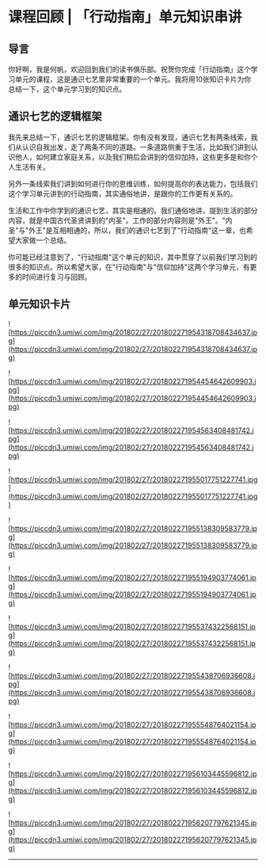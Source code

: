 # 课程回顾 | 「行动指南」单元知识串讲

## 导言

你好啊，我是何帆，欢迎回到我们的读书俱乐部。祝贺你完成「行动指南」这个学习单元的课程，这是通识七艺里非常重要的一个单元。我将用10张知识卡片为你总结一下，这个单元学习到的知识点。

## 通识七艺的逻辑框架

我先来总结一下，通识七艺的逻辑框架。你有没有发现，通识七艺有两条线索，我们从认识自我出发，走了两条不同的道路。一条道路侧重于生活，比如我们讲到认识他人，如何建立家庭关系，以及我们稍后会讲到的信仰加持，这些更多是和你个人生活有关。

另外一条线索我们讲到如何进行你的思维训练，如何提高你的表达能力，包括我们这个学习单元讲到的行动指南，其实通俗地讲，是跟你的工作更有关系的。

生活和工作中你学到的通识七艺，其实是相通的。我们通俗地讲，提到生活的部分内容，就是中国古代圣贤讲到的"内圣"。工作的部分内容则是"外王"。"内圣"与"外王"是互相相通的，所以，我们的通识七艺到了"行动指南"这一章，也希望大家做一个总结。

你可能已经注意到了，"行动指南"这个单元的知识，其中贯穿了以前我们学习到的很多的知识点。所以希望大家，在"行动指南"与"信仰加持"这两个学习单元，有更多的时间进行复习与回顾。

## 单元知识卡片

![https://piccdn3.umiwi.com/img/201802/27/201802271954318708434637.jpg](https://piccdn3.umiwi.com/img/201802/27/201802271954318708434637.jpg)

![https://piccdn3.umiwi.com/img/201802/27/201802271954454642609903.jpg](https://piccdn3.umiwi.com/img/201802/27/201802271954454642609903.jpg)

![https://piccdn3.umiwi.com/img/201802/27/201802271954563408481742.jpg](https://piccdn3.umiwi.com/img/201802/27/201802271954563408481742.jpg)

![https://piccdn3.umiwi.com/img/201802/27/201802271955017751227741.jpg](https://piccdn3.umiwi.com/img/201802/27/201802271955017751227741.jpg)

![https://piccdn3.umiwi.com/img/201802/27/201802271955138309583779.jpg](https://piccdn3.umiwi.com/img/201802/27/201802271955138309583779.jpg)

![https://piccdn3.umiwi.com/img/201802/27/201802271955194903774061.jpg](https://piccdn3.umiwi.com/img/201802/27/201802271955194903774061.jpg)

![https://piccdn3.umiwi.com/img/201802/27/201802271955374322568151.jpg](https://piccdn3.umiwi.com/img/201802/27/201802271955374322568151.jpg)

![https://piccdn3.umiwi.com/img/201802/27/201802271955438706936608.jpg](https://piccdn3.umiwi.com/img/201802/27/201802271955438706936608.jpg)

![https://piccdn3.umiwi.com/img/201802/27/201802271955548764021154.jpg](https://piccdn3.umiwi.com/img/201802/27/201802271955548764021154.jpg)

![https://piccdn3.umiwi.com/img/201802/27/201802271956103445596812.jpg](https://piccdn3.umiwi.com/img/201802/27/201802271956103445596812.jpg)

![https://piccdn3.umiwi.com/img/201802/27/201802271956207797621345.jpg](https://piccdn3.umiwi.com/img/201802/27/201802271956207797621345.jpg)

---
